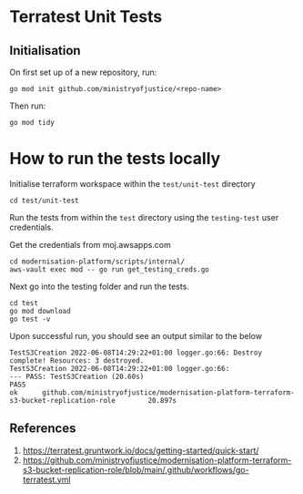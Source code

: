 # Terratest Unit Tests

## Initialisation

On first set up of a new repository, run:

```
go mod init github.com/ministryofjustice/<repo-name>
```

Then run:

```
go mod tidy
```

# How to run the tests locally

Initialise terraform workspace within the `test/unit-test` directory

```
cd test/unit-test
```

Run the tests from within the `test` directory using the `testing-test` user credentials.

Get the credentials from moj.awsapps.com

```
cd modernisation-platform/scripts/internal/
aws-vault exec mod -- go run get_testing_creds.go
```

Next go into the testing folder and run the tests.

```
cd test
go mod download
go test -v
```

Upon successful run, you should see an output similar to the below

```
TestS3Creation 2022-06-08T14:29:22+01:00 logger.go:66: Destroy complete! Resources: 3 destroyed.
TestS3Creation 2022-06-08T14:29:22+01:00 logger.go:66:
--- PASS: TestS3Creation (20.60s)
PASS
ok      github.com/ministryofjustice/modernisation-platform-terraform-s3-bucket-replication-role        20.897s
```

## References

1. https://terratest.gruntwork.io/docs/getting-started/quick-start/
2. https://github.com/ministryofjustice/modernisation-platform-terraform-s3-bucket-replication-role/blob/main/.github/workflows/go-terratest.yml
